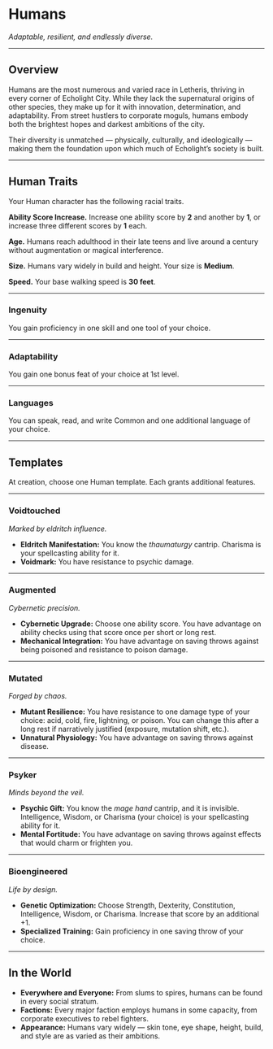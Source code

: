 # Humans
*Adaptable, resilient, and endlessly diverse.*

---

## Overview
Humans are the most numerous and varied race in Letheris, thriving in every corner of Echolight City. While they lack the supernatural origins of other species, they make up for it with innovation, determination, and adaptability. From street hustlers to corporate moguls, humans embody both the brightest hopes and darkest ambitions of the city.

Their diversity is unmatched — physically, culturally, and ideologically — making them the foundation upon which much of Echolight’s society is built.

---

## Human Traits
Your Human character has the following racial traits.

**Ability Score Increase.** Increase one ability score by **2** and another by **1**, or increase three different scores by **1** each.

**Age.** Humans reach adulthood in their late teens and live around a century without augmentation or magical interference.

**Size.** Humans vary widely in build and height. Your size is **Medium**.

**Speed.** Your base walking speed is **30 feet**.

---

### **Ingenuity**
You gain proficiency in one skill and one tool of your choice.

---

### **Adaptability**
You gain one bonus feat of your choice at 1st level.

---

### **Languages**
You can speak, read, and write Common and one additional language of your choice.

---

## Templates
At creation, choose one Human template. Each grants additional features.

---

### **Voidtouched**
*Marked by eldritch influence.*  
- **Eldritch Manifestation:** You know the *thaumaturgy* cantrip. Charisma is your spellcasting ability for it.  
- **Voidmark:** You have resistance to psychic damage.

---

### **Augmented**
*Cybernetic precision.*  
- **Cybernetic Upgrade:** Choose one ability score. You have advantage on ability checks using that score once per short or long rest.  
- **Mechanical Integration:** You have advantage on saving throws against being poisoned and resistance to poison damage.

---

### **Mutated**
*Forged by chaos.*  
- **Mutant Resilience:** You have resistance to one damage type of your choice: acid, cold, fire, lightning, or poison. You can change this after a long rest if narratively justified (exposure, mutation shift, etc.).  
- **Unnatural Physiology:** You have advantage on saving throws against disease.

---

### **Psyker**
*Minds beyond the veil.*  
- **Psychic Gift:** You know the *mage hand* cantrip, and it is invisible. Intelligence, Wisdom, or Charisma (your choice) is your spellcasting ability for it.  
- **Mental Fortitude:** You have advantage on saving throws against effects that would charm or frighten you.

---

### **Bioengineered**
*Life by design.*  
- **Genetic Optimization:** Choose Strength, Dexterity, Constitution, Intelligence, Wisdom, or Charisma. Increase that score by an additional +1.  
- **Specialized Training:** Gain proficiency in one saving throw of your choice.

---

## In the World
- **Everywhere and Everyone:** From slums to spires, humans can be found in every social stratum.  
- **Factions:** Every major faction employs humans in some capacity, from corporate executives to rebel fighters.  
- **Appearance:** Humans vary widely — skin tone, eye shape, height, build, and style are as varied as their ambitions.


